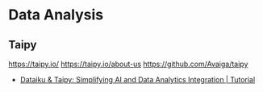 # Data Analysis

## Taipy

https://taipy.io/
https://taipy.io/about-us
https://github.com/Avaiga/taipy

- [Dataiku & Taipy: Simplifying AI and Data Analytics Integration | Tutorial](https://www.youtube.com/watch?v=EiyPPmC_QiQ)